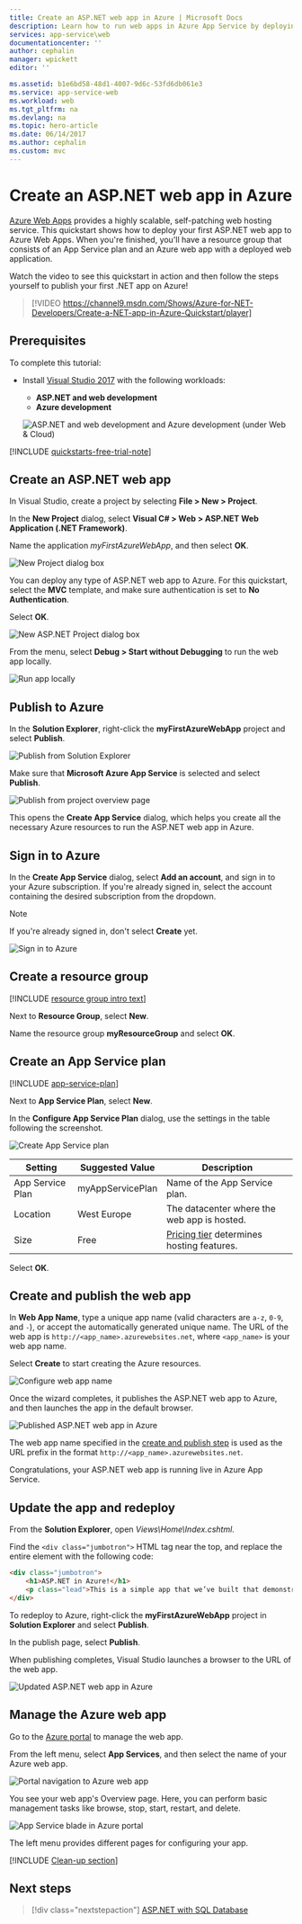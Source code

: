```yaml
---
title: Create an ASP.NET web app in Azure | Microsoft Docs
description: Learn how to run web apps in Azure App Service by deploying the default ASP.NET web app.
services: app-service\web
documentationcenter: ''
author: cephalin
manager: wpickett
editor: ''

ms.assetid: b1e6bd58-48d1-4007-9d6c-53fd6db061e3
ms.service: app-service-web
ms.workload: web
ms.tgt_pltfrm: na
ms.devlang: na
ms.topic: hero-article
ms.date: 06/14/2017
ms.author: cephalin
ms.custom: mvc
---
```

# Create an ASP.NET web app in Azure

[Azure Web Apps](https://docs.microsoft.com/azure/app-service-web/app-service-web-overview) provides a highly scalable, self-patching web hosting service.  This quickstart shows how to deploy your first ASP.NET web app to Azure Web Apps. When you're finished, you'll have a resource group that consists of an App Service plan and an Azure web app with a deployed web application.

Watch the video to see this quickstart in action and then follow the steps yourself to publish your first .NET app on Azure!

> [!VIDEO https://channel9.msdn.com/Shows/Azure-for-NET-Developers/Create-a-NET-app-in-Azure-Quickstart/player]

## Prerequisites

To complete this tutorial:

* Install [Visual Studio 2017](https://www.visualstudio.com/downloads/) with the following workloads:
    - **ASP.NET and web development**
    - **Azure development**

    ![ASP.NET and web development and Azure development (under Web & Cloud)](media/app-service-web-tutorial-dotnet-sqldatabase/workloads.png)

[!INCLUDE [quickstarts-free-trial-note](../../includes/quickstarts-free-trial-note.md)]

## Create an ASP.NET web app

In Visual Studio, create a project by selecting **File > New > Project**. 

In the **New Project** dialog, select **Visual C# > Web > ASP.NET Web Application (.NET Framework)**.

Name the application _myFirstAzureWebApp_, and then select **OK**.
   
![New Project dialog box](./media/app-service-web-get-started-dotnet/new-project.png)

You can deploy any type of ASP.NET web app to Azure. For this quickstart, select the **MVC** template, and make sure authentication is set to **No Authentication**.
      
Select **OK**.

![New ASP.NET Project dialog box](./media/app-service-web-get-started-dotnet/select-mvc-template.png)

From the menu, select **Debug > Start without Debugging** to run the web app locally.

![Run app locally](./media/app-service-web-get-started-dotnet/local-web-app.png)

## Publish to Azure

In the **Solution Explorer**, right-click the **myFirstAzureWebApp** project and select **Publish**.

![Publish from Solution Explorer](./media/app-service-web-get-started-dotnet/solution-explorer-publish.png)

Make sure that **Microsoft Azure App Service** is selected and select **Publish**.

![Publish from project overview page](./media/app-service-web-get-started-dotnet/publish-to-app-service.png)

This opens the **Create App Service** dialog, which helps you create all the necessary Azure resources to run the ASP.NET web app in Azure.

## Sign in to Azure

In the **Create App Service** dialog, select **Add an account**, and sign in to your Azure subscription. If you're already signed in, select the account containing the desired subscription from the dropdown.

> [!NOTE]
> If you're already signed in, don't select **Create** yet.
>
>
   
![Sign in to Azure](./media/app-service-web-get-started-dotnet/sign-in-azure.png)

## Create a resource group

[!INCLUDE [resource group intro text](../../includes/resource-group.md)]

Next to **Resource Group**, select **New**.

Name the resource group **myResourceGroup** and select **OK**.

## Create an App Service plan

[!INCLUDE [app-service-plan](../../includes/app-service-plan.md)]

Next to **App Service Plan**, select **New**. 

In the **Configure App Service Plan** dialog, use the settings in the table following the screenshot.

![Create App Service plan](./media/app-service-web-get-started-dotnet/configure-app-service-plan.png)

| Setting | Suggested Value | Description |
|-|-|-|
|App Service Plan| myAppServicePlan | Name of the App Service plan. |
| Location | West Europe | The datacenter where the web app is hosted. |
| Size | Free | [Pricing tier](https://azure.microsoft.com/pricing/details/app-service/) determines hosting features. |

Select **OK**.

## Create and publish the web app

In **Web App Name**, type a unique app name (valid characters are `a-z`, `0-9`, and `-`), or accept the automatically generated unique name. The URL of the web app is `http://<app_name>.azurewebsites.net`, where `<app_name>` is your web app name.

Select **Create** to start creating the Azure resources.

![Configure web app name](./media/app-service-web-get-started-dotnet/web-app-name.png)

Once the wizard completes, it publishes the ASP.NET web app to Azure, and then launches the app in the default browser.

![Published ASP.NET web app in Azure](./media/app-service-web-get-started-dotnet/published-azure-web-app.png)

The web app name specified in the [create and publish step](#create-and-publish-the-web-app) is used as the URL prefix in the format `http://<app_name>.azurewebsites.net`.

Congratulations, your ASP.NET web app is running live in Azure App Service.

## Update the app and redeploy

From the **Solution Explorer**, open _Views\Home\Index.cshtml_.

Find the `<div class="jumbotron">` HTML tag near the top, and replace the entire element with the following code:

```HTML
<div class="jumbotron">
    <h1>ASP.NET in Azure!</h1>
    <p class="lead">This is a simple app that we’ve built that demonstrates how to deploy a .NET app to Azure App Service.</p>
</div>
```

To redeploy to Azure, right-click the **myFirstAzureWebApp** project in **Solution Explorer** and select **Publish**.

In the publish page, select **Publish**.

When publishing completes, Visual Studio launches a browser to the URL of the web app.

![Updated ASP.NET web app in Azure](./media/app-service-web-get-started-dotnet/updated-azure-web-app.png)

## Manage the Azure web app

Go to the <a href="https://portal.azure.com" target="_blank">Azure portal</a> to manage the web app.

From the left menu, select **App Services**, and then select the name of your Azure web app.

![Portal navigation to Azure web app](./media/app-service-web-get-started-dotnet/access-portal.png)

You see your web app's Overview page. Here, you can perform basic management tasks like browse, stop, start, restart, and delete. 

![App Service blade in Azure portal](./media/app-service-web-get-started-dotnet/web-app-blade.png)

The left menu provides different pages for configuring your app. 

[!INCLUDE [Clean-up section](../../includes/clean-up-section-portal.md)]

## Next steps

> [!div class="nextstepaction"]
> [ASP.NET with SQL Database](app-service-web-tutorial-dotnet-sqldatabase.md)

